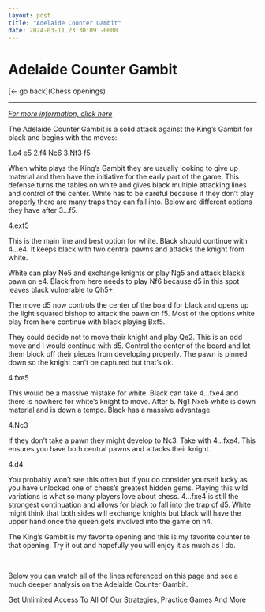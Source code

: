 ```yaml
---
layout: post
title: "Adelaide Counter Gambit"
date: 2024-03-11 23:30:09 -0000
---
```

Adelaide Counter Gambit
==============

[<- go back](Chess openings)
***
*[For more information, click here](https://www.thechesswebsite.com/adelaide-counter-gambit/)*



The Adelaide Counter Gambit is a solid attack against the King’s Gambit for black and begins with the moves:

1.e4 e5
2.f4 Nc6
3.Nf3 f5

When white plays the King’s Gambit they are usually looking to give up material and then have the initiative for the early part of the game. This defense turns the tables on white and gives black multiple attacking lines and control of the center. White has to be careful because if they don’t play properly there are many traps they can fall into. Below are different options they have after 3…f5.

4.exf5

This is the main line and best option for white. Black should continue with 4…e4. It keeps black with two central pawns and attacks the knight from white.

White can play Ne5 and exchange knights or play Ng5 and attack black’s pawn on e4. Black from here needs to play Nf6 because d5 in this spot leaves black vulnerable to Qh5+.

The move d5 now controls the center of the board for black and opens up the light squared bishop to attack the pawn on f5. Most of the options white play from here continue with black playing Bxf5.

They could decide not to move their knight and play Qe2. This is an odd move and I would continue with d5. Control the center of the board and let them block off their pieces from developing properly. The pawn is pinned down so the knight can’t be captured but that’s ok.

4.fxe5

This would be a massive mistake for white. Black can take 4…fxe4 and there is nowhere for white’s knight to move. After 5. Ng1 Nxe5 white is down material and is down a tempo. Black has a massive advantage.

4.Nc3

If they don’t take a pawn they might develop to Nc3. Take with 4…fxe4. This ensures you have both central pawns and attacks their knight.

4.d4

You probably won’t see this often but if you do consider yourself lucky as you have unlocked one of chess’s greatest hidden gems. Playing this wild variations is what so many players love about chess. 4…fxe4 is still the strongest continuation and allows for black to fall into the trap of d5. White might think that both sides will exchange knights but black will have the upper hand once the queen gets involved into the game on h4.

The King’s Gambit is my favorite opening and this is my favorite counter to that opening. Try it out and hopefully you will enjoy it as much as I do.

 

Below you can watch all of the lines referenced on this page and see a much deeper analysis on the Adelaide Counter Gambit.






Get Unlimited Access To All Of Our Strategies, Practice Games And More


